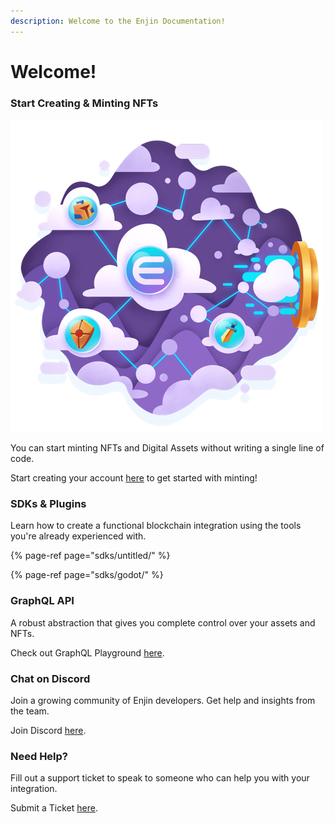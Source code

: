 ```yaml
---
description: Welcome to the Enjin Documentation!
---
```


# Welcome!

### Start Creating & Minting NFTs

![](.gitbook/assets/image1.png)

You can start minting NFTs and Digital Assets without writing a single line of code. 

Start creating your account [here](https://jumpnet.cloud.enjin.io/platform) to get started with minting!

### SDKs & Plugins

Learn how to create a functional blockchain integration using the tools you're already experienced with. 

{% page-ref page="sdks/untitled/" %}

{% page-ref page="sdks/godot/" %}

### GraphQL API

A robust abstraction that gives you complete control over your assets and NFTs.

Check out GraphQL Playground [here](https://jumpnet.cloud.enjin.io/graphql/playground). 

### Chat on Discord

Join a growing community of Enjin developers. Get help and insights from the team. 

Join Discord [here](https://discord.com/invite/xCbHnEzAWE). 

### Need Help?

Fill out a support ticket to speak to someone who can help you with your integration.

Submit a Ticket [here](https://enjin.io/support/contact). 

